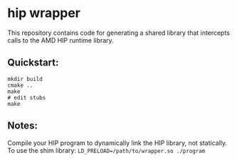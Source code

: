 # hip wrapper
This repository contains code for generating a shared library that intercepts calls to the AMD HIP runtime library.

## Quickstart:
    mkdir build
    cmake ..
    make
    # edit stubs
    make

## Notes:
Compile your HIP program to dynamically link the HIP library, not statically. 
To use the shim library: `LD_PRELOAD=/path/to/wrapper.so ./program`

